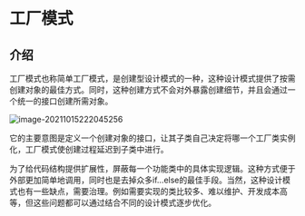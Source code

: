 # 工厂模式

## 介绍

工厂模式也称简单工厂模式，是创建型设计模式的一种，这种设计模式提供了按需创建对象的最佳方式。同时，这种创建方式不会对外暴露创建细节，并且会通过一个统一的接口创建所需对象。

![image-20211015222045256](https://mynotepicbed.oss-cn-beijing.aliyuncs.com/img/image-20211015222045256.png)

它的主要意图是定义一个创建对象的接口，让其子类自己决定将哪一个工厂类实例化，工厂模式使创建过程延迟到子类中进行。

为了给代码结构提供扩展性，屏蔽每一个功能类中的具体实现逻辑。这种方式便于外部更加简单地调用，同时也是去掉众多if…else的最佳手段。当然，这种设计模式也有一些缺点，需要治理。例如需要实现的类比较多、难以维护、开发成本高等，但这些问题都可以通过结合不同的设计模式逐步优化。

